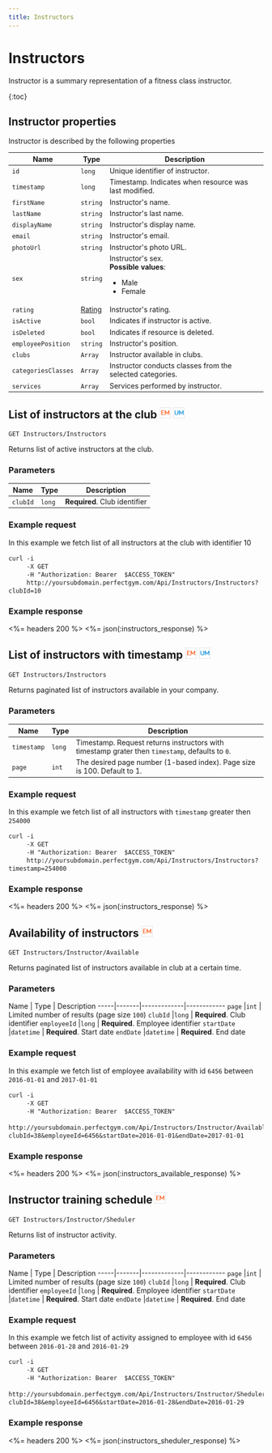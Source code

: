 ```yaml
---
title: Instructors
---
```


# Instructors

Instructor is a summary representation of a fitness class instructor.

{:toc}


## <a name="properties"></a>Instructor properties

Instructor is described by the following properties

Name               | Type         | Description
-------------------|--------------|------------
`id`               |`long`        | Unique identifier of instructor.
`timestamp`        |`long`        | Timestamp. Indicates when resource was last modified.
`firstName`        |`string`      | Instructor's name.
`lastName`         |`string`      | Instructor's last name.
`displayName`      |`string`      | Instructor's display name.
`email`            |`string`      | Instructor's email.
`photoUrl`         |`string`      | Instructor's photo URL.
`sex`              |`string`      | Instructor's sex. <br><strong>Possible values</strong>: <br><ul><li>Male</li><li>Female</li></ul>
`rating`           |[Rating][]    | Instructor's rating.
`isActive`         |`bool`        | Indicates if instructor is active.
`isDeleted`        |`bool`        | Indicates if resource is deleted.
`employeePosition` |`string`      | Instructor's position.
`clubs`            |`Array`       | Instructor available in clubs.
`categoriesClasses`|`Array`       | Instructor conducts classes from the selected categories.
`services`         |`Array`       | Services performed by instructor.


## List of instructors at the club ![alt text][EM] ![alt text][UM]

    GET Instructors/Instructors

Returns list of active instructors at the club.


### Parameters

Name      | Type   | Description
----------|--------|------------
`clubId`  |`long`  | **Required**. Club identifier



### Example request

In this example we fetch list of all instructors at the club with identifier 10

``` command-line
curl -i 
     -X GET 
     -H "Authorization: Bearer  $ACCESS_TOKEN"  
     http://yoursubdomain.perfectgym.com/Api/Instructors/Instructors?clubId=10
```


### Example response

<%= headers 200 %>
<%= json(:instructors_response) %>


## List of instructors with timestamp ![alt text][EM] ![alt text][UM]

    GET Instructors/Instructors

Returns paginated list of instructors available in your company.


### Parameters

Name         | Type   | Description
-------------|--------|------------
`timestamp`  |`long`  | Timestamp. Request returns instructors with timestamp grater then `timestamp`, defaults to `0`.
`page`       |`int`   | The desired page number (1-based index). Page size is 100. Default to 1.


### Example request

In this example we fetch list of all instructors with `timestamp` greater then `254000`

``` command-line
curl -i 
     -X GET 
     -H "Authorization: Bearer  $ACCESS_TOKEN"  
     http://yoursubdomain.perfectgym.com/Api/Instructors/Instructors?timestamp=254000
```


### Example response

<%= headers 200 %>
<%= json(:instructors_response) %>


## Availability of instructors ![alt text][EM] 

    GET Instructors/Instructor/Available

Returns paginated list of instructors available in club at a certain time.


### Parameters

Name         | Type   	   | Description
-----|-------|-------------|------------
`page`       |`int`   	   | Limited number of results (page size `100`)
`clubId`     |`long`  	   | **Required**. Club identifier
`employeeId` |`long`   	   | **Required**. Employee identifier
`startDate`  |`datetime`   | **Required**. Start date
`endDate`    |`datetime`   | **Required**. End date


### Example request

In this example we fetch list of employee availability with id `6456` between `2016-01-01` and `2017-01-01`

``` command-line
curl -i 
     -X GET 
     -H "Authorization: Bearer  $ACCESS_TOKEN"  
     http://yoursubdomain.perfectgym.com/Api/Instructors/Instructor/Available?clubId=38&employeeId=6456&startDate=2016-01-01&endDate=2017-01-01
```


### Example response

<%= headers 200 %>
<%= json(:instructors_available_response) %>


## Instructor training schedule  ![alt text][EM] 

    GET Instructors/Instructor/Sheduler

Returns list of instructor activity.


### Parameters

Name         | Type   	   | Description
-----|-------|-------------|------------
`page`       |`int`   	   | Limited number of results (page size `100`)
`clubId`     |`long`  	   | **Required**. Club identifier
`employeeId` |`long`   	   | **Required**. Employee identifier
`startDate`  |`datetime`   | **Required**. Start date
`endDate`    |`datetime`   | **Required**. End date

 
### Example request

In this example we fetch list of activity assigned to employee with id `6456` between `2016-01-28` and `2016-01-29`

``` command-line
curl -i 
     -X GET 
     -H "Authorization: Bearer  $ACCESS_TOKEN"  
     http://yoursubdomain.perfectgym.com/Api/Instructors/Instructor/Sheduler?clubId=38&employeeId=6456&startDate=2016-01-28&endDate=2016-01-29
```


### Example response

<%= headers 200 %>
<%= json(:instructors_sheduler_response) %>





[Rating]:  /api/classes/ratings#properties

[EM]: /assets/images/employee.png "Employee mode"
[UM]: /assets/images/user.png "User mode"